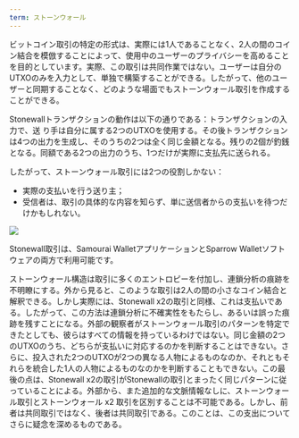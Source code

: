 ```yaml
---
term: ストーンウォール
---
```

ビットコイン取引の特定の形式は、実際には1人であることなく、2人の間のコイン結合を模倣することによって、使用中のユーザーのプライバシーを高めることを目的としています。実際、この取引は共同作業ではない。ユーザーは自分のUTXOのみを入力として、単独で構築することができる。したがって、他のユーザーと同期することなく、どのような場面でもストーンウォール取引を作成することができる。

Stonewallトランザクションの動作は以下の通りである：トランザクションの入力で、送 り手は自分に属する2つのUTXOを使用する。その後トランザクションは4つの出力を生成し、そのうちの2つは全く同じ金額となる。残りの2個が釣銭となる。同額である2つの出力のうち、1つだけが実際に支払先に送られる。

したがって、ストーンウォール取引には2つの役割しかない：


- 実際の支払いを行う送り主；
- 受信者は、取引の具体的な内容を知らず、単に送信者からの支払いを待つだけかもしれない。

![](../../dictionnaire/assets/33.webp)

Stonewall取引は、Samourai WalletアプリケーションとSparrow Walletソフトウェアの両方で利用可能です。

ストーンウォール構造は取引に多くのエントロピーを付加し、連鎖分析の痕跡を不明瞭にする。外から見ると、このような取引は2人の間の小さなコイン結合と解釈できる。しかし実際には、Stonewall x2の取引と同様、これは支払いである。したがって、この方法は連鎖分析に不確実性をもたらし、あるいは誤った痕跡を残すことになる。外部の観察者がストーンウォール取引のパターンを特定できたとしても、彼らはすべての情報を持っているわけではない。同じ金額の2つのUTXOのうち、どちらが支払いに対応するのかを判断することはできない。さらに、投入された2つのUTXOが2つの異なる人物によるものなのか、それともそれらを統合した1人の人物によるものなのかを判断することもできない。この最後の点は、Stonewall x2の取引がStonewallの取引とまったく同じパターンに従っていることによる。外部から、また追加的な文脈情報なしに、ストーンウォール取引とストーンウォール x2 取引を区別することは不可能である。しかし、前者は共同取引ではなく、後者は共同取引である。このことは、この支出についてさらに疑念を深めるものである。